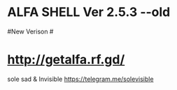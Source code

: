 # ALFA SHELL Ver 2.5.3  --old
#New Verison #
# http://getalfa.rf.gd/
sole sad & Invisible 
https://telegram.me/solevisible
